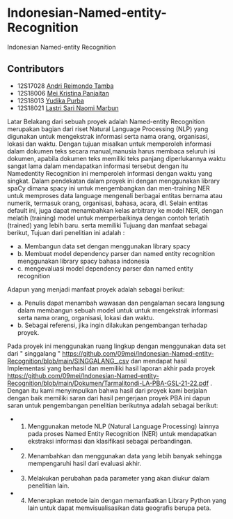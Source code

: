 # Indonesian-Named-entity-Recognition
Indonesian Named-entity Recognition

## Contributors

+ 12S17028 [Andri Reimondo Tamba](@andriraymond)
+ 12S18006 [Mei Kristina Panjaitan](@09mei)
+ 12S18013 [Yudika Purba](@parharangan)
+ 12S18021 [Lastri Sari Naomi Marbun](@LastriMarbun)


 Latar Belakang dari sebuah proyek adalah 
 Named-entity Recognition merupakan bagian dari riset Natural Language Processing (NLP) yang digunakan untuk mengekstrak informasi serta nama orang, organisasi, lokasi dan waktu.
Dengan tujuan misalkan untuk memperoleh informasi dalam dokumen teks secara manual,manusia harus membaca seluruh isi dokumen, apabila dokumen teks memiliki teks panjang
diperlukannya waktu sangat lama dalam mendapatkan informasi tersebut dengan itu Namedentity Recognition ini memperoleh informasi dengan waktu yang singkat. 
Dalam pendekatan  dalam proyek ini dengan menggunakan library spaCy dimana spacy ini untuk
mengembangkan dan men-training NER untuk memproses data language mengenali berbagai entitas bernama atau numerik, termasuk orang, organisasi, bahasa, acara, dll. Selain entitas
default ini, juga dapat menambahkan kelas arbitrary ke model NER, dengan melatih (training) model untuk memperbaikinya dengan contoh terlatih (trained) yang lebih baru. serta memiliki Tujuang dan manfaat sebagai berikut, 
Tujuan dari penelitian ini adalah :
+ a. Membangun data set dengan menggunakan library spacy
+ b. Membuat model dependency parser dan named entity recognition menggunakan library
spacy bahasa indonesia
+ c. mengevaluasi model dependency parser dan named entity recognition

Adapun yang menjadi manfaat proyek adalah sebagai berikut:
+ a. Penulis dapat menambah wawasan dan pengalaman secara langsung dalam
membangun sebuah model untuk untuk mengekstrak informasi serta nama orang, organisasi,
lokasi dan waktu.
+ b. Sebagai referensi, jika ingin dilakukan pengembangan terhadap proyek.
 
Pada proyek ini menggunakan ruang lingkup dengan menggunakan data set dari " singgalang " https://github.com/09mei/Indonesian-Named-entity-Recognition/blob/main/SINGGALANG_.csv
dan mendapat hasil Implementasi yang berhasil dan memiliki hasil laporan akhir pada proyek https://github.com/09mei/Indonesian-Named-entity-Recognition/blob/main/Dokumen/Tarmalitondi-LA-PBA-GSL-21-22.pdf . Dengan itu kami menyimpulkan bahwa hasil dari proyek kami berjalan dengan baik memiliki saran dari hasil pengerjaan proyek PBA ini 
dapun saran untuk pengembangan penelitian berikutnya adalah sebagai berikut:
+ 1. Menggunakan metode NLP (Natural Language Processing) lainnya pada proses Named
Entity Recognition (NER) untuk mendapatkan ekstraksi informasi dan klasifikasi sebagai
perbandingan.
+ 2. Menambahkan dan menggunakan data yang lebih banyak sehingga mempengaruhi hasil
dari evaluasi akhir.
+ 3. Melakukan perubahan pada parameter yang akan diukur dalam penelitian lain.
+ 4. Menerapkan metode lain dengan memanfaatkan Library Python yang lain untuk dapat
memvisualisasikan data geografis berupa peta. 
